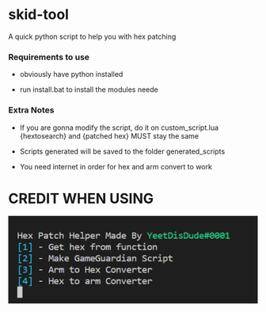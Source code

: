 # skid-tool
A quick python script to help you with hex patching

### Requirements to use
<p>
  
  - obviously have python installed
  
  - run install.bat to install the modules neede
  </p>

### Extra Notes
<p>
  
  - If you are gonna modify the script, do it on custom_script.lua {hextosearch} and {patched hex} MUST stay the same
  
  - Scripts generated will be saved to the folder generated_scripts
  
  - You need internet in order for hex and arm convert to work
  
</p>

# CREDIT WHEN USING

<img src="image.png"
     alt="image.png"
     style="float: left; margin-right: 10px;" />
